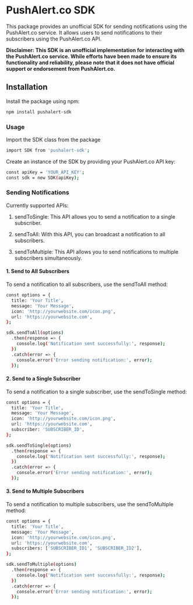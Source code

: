 # PushAlert.co SDK 

This package provides an unofficial SDK for sending notifications using the PushAlert.co service. It allows users to send notifications to their subscribers using the PushAlert.co API.

**Disclaimer: This SDK is an unofficial implementation for interacting with the PushAlert.co service. While efforts have been made to ensure its functionality and reliability, please note that it does not have official support or endorsement from PushAlert.co.**

## Installation

Install the package using npm:

```bash
npm install pushalert-sdk
```

### Usage
Import the SDK class from the package

```bash
import SDK from 'pushalert-sdk';
```

Create an instance of the SDK by providing your PushAlert.co API key:

```bash
const apiKey = 'YOUR_API_KEY';
const sdk = new SDK(apiKey);
```

### Sending Notifications
Currently supported APIs:

1. sendToSingle: This API allows you to send a notification to a single subscriber. 

2. sendToAll: With this API, you can broadcast a notification to all subscribers. 

3. sendToMultiple: This API allows you to send notifications to multiple subscribers simultaneously. 
#### 1. Send to All Subscribers
To send a notification to all subscribers, use the sendToAll method:
```bash
const options = {
  title: 'Your Title',
  message: 'Your Message',
  icon: 'http://yourwebsite.com/icon.png',
  url: 'https://yourwebsite.com',
};

sdk.sendToAll(options)
  .then(response => {
    console.log('Notification sent successfully:', response);
  })
  .catch(error => {
    console.error('Error sending notification:', error);
  });
```
#### 2. Send to a Single Subscriber
To send a notification to a single subscriber, use the sendToSingle method:
```bash
const options = {
  title: 'Your Title',
  message: 'Your Message',
  icon: 'http://yourwebsite.com/icon.png',
  url: 'https://yourwebsite.com',
  subscriber: 'SUBSCRIBER_ID',
};

sdk.sendToSingle(options)
  .then(response => {
    console.log('Notification sent successfully:', response);
  })
  .catch(error => {
    console.error('Error sending notification:', error);
  });
```
#### 3. Send to Multiple Subscribers
To send a notification to multiple subscribers, use the sendToMultiple method:

```bash
const options = {
  title: 'Your Title',
  message: 'Your Message',
  icon: 'http://yourwebsite.com/icon.png',
  url: 'https://yourwebsite.com',
  subscribers: ['SUBSCRIBER_ID1', 'SUBSCRIBER_ID2'],
};

sdk.sendToMultiple(options)
  .then(response => {
    console.log('Notification sent successfully:', response);
  })
  .catch(error => {
    console.error('Error sending notification:', error);
  });
```